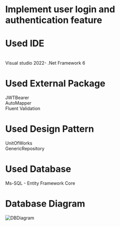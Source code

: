 # Implement user login and authentication feature
# Used IDE
<br/>
Visual studio 2022- .Net Framework 6

# Used External Package
  JWTBearer<br/>
  AutoMapper<br/>
  Fluent Validation<br/>
  
# Used Design Pattern
  UnitOfWorks<br/>
  GenericRepository<br/>
  
# Used Database<br/>
  Ms-SQL - Entity Framework Core

# Database Diagram

![DBDiagram](https://user-images.githubusercontent.com/58319579/159122810-ee2d02f4-1b6e-4c12-84e5-3deae467bf8c.png)
  
